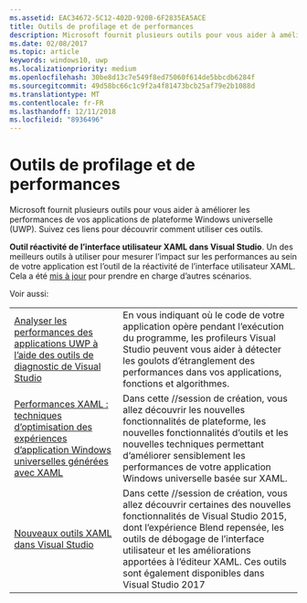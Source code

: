 ```yaml
---
ms.assetid: EAC34672-5C12-402D-920B-6F2835EA5ACE
title: Outils de profilage et de performances
description: Microsoft fournit plusieurs outils pour vous aider à améliorer les performances de vos applications de plateforme Windows universelle (UWP).
ms.date: 02/08/2017
ms.topic: article
keywords: windows10, uwp
ms.localizationpriority: medium
ms.openlocfilehash: 30be8d13c7e549f8ed75060f614de5bbcdb6284f
ms.sourcegitcommit: 49d58bc66c1c9f2a4f81473bcb25af79e2b1088d
ms.translationtype: MT
ms.contentlocale: fr-FR
ms.lasthandoff: 12/11/2018
ms.locfileid: "8936496"
---
```

# <a name="tools-for-profiling-and-performance"></a>Outils de profilage et de performances


Microsoft fournit plusieurs outils pour vous aider à améliorer les performances de vos applications de plateforme Windows universelle (UWP). Suivez ces liens pour découvrir comment utiliser ces outils.

**Outil réactivité de l’interface utilisateur XAML dans Visual Studio**. Un des meilleurs outils à utiliser pour mesurer l’impact sur les performances au sein de votre application est l’outil de la réactivité de l’interface utilisateur XAML. Cela a été [mis à jour](http://blogs.msdn.com/b/wpf/archive/2015/01/14/new-ui-performance-analysis-tool-for-wpf-applications.aspx) pour prendre en charge d’autres scénarios.

Voir aussi:

|           |             |
|-----------|-------------|
| [Analyser les performances des applications UWP à l’aide des outils de diagnostic de Visual Studio](https://msdn.microsoft.com/library/windows/apps/xaml/hh696636.aspx) | En vous indiquant où le code de votre application opère pendant l’exécution du programme, les profileurs Visual Studio peuvent vous aider à détecter les goulots d’étranglement des performances dans vos applications, fonctions et algorithmes. |
| [Performances XAML : techniques d’optimisation des expériences d’application Windows universelles générées avec XAML](https://channel9.msdn.com/Events/Build/2015/3-698) | Dans cette //session de création, vous allez découvrir les nouvelles fonctionnalités de plateforme, les nouvelles fonctionnalités d’outils et les nouvelles techniques permettant d’améliorer sensiblement les performances de votre application Windows universelle basée sur XAML. |
| [Nouveaux outils XAML dans Visual Studio](https://channel9.msdn.com/Events/Build/2015/2-697) | Dans cette //session de création, vous allez découvrir certaines des nouvelles fonctionnalités de Visual Studio 2015, dont l’expérience Blend repensée, les outils de débogage de l’interface utilisateur et les améliorations apportées à l’éditeur XAML. Ces outils sont également disponibles dans Visual Studio 2017 |
